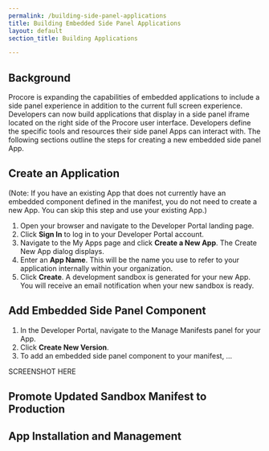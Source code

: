 ```yaml
---
permalink: /building-side-panel-applications
title: Building Embedded Side Panel Applications
layout: default
section_title: Building Applications

---
```


## Background

Procore is expanding the capabilities of embedded applications to include a side panel experience in addition to the current full screen experience.
Developers can now build applications that display in a side panel iframe located on the right side of the Procore user interface.
Developers define the specific tools and resources their side panel Apps can interact with.
The following sections outline the steps for creating a new embedded side panel App.

## Create an Application

(Note: If you have an existing App that does not currently have an embedded component defined in the manifest, you do not need to create a new App.
You can skip this step and use your existing App.)

1. Open your browser and navigate to the Developer Portal landing page.
2. Click **Sign In** to log in to your Developer Portal account.
3. Navigate to the My Apps page and click **Create a New App**. The Create New App dialog displays.
4. Enter an **App Name**. This will be the name you use to refer to your application internally within your organization.
5. Click **Create**. A development sandbox is generated for your new App. You will receive an email notification when your new sandbox is ready.

## Add Embedded Side Panel Component

1. In the Developer Portal, navigate to the Manage Manifests panel for your App.
2. Click **Create New Version**.
3. To add an embedded side panel component to your manifest, …
 
SCREENSHOT HERE

## Promote Updated Sandbox Manifest to Production

## App Installation and Management
